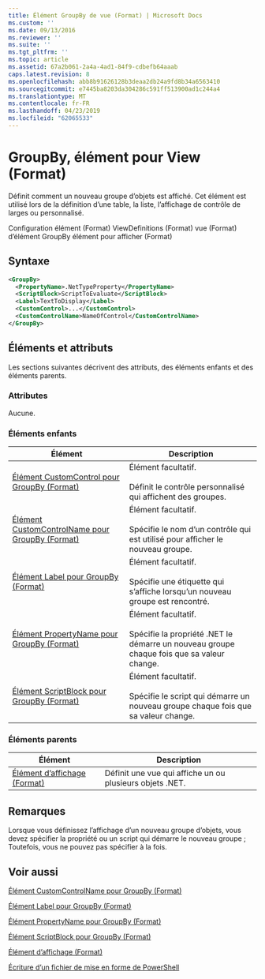 ```yaml
---
title: Élément GroupBy de vue (Format) | Microsoft Docs
ms.custom: ''
ms.date: 09/13/2016
ms.reviewer: ''
ms.suite: ''
ms.tgt_pltfrm: ''
ms.topic: article
ms.assetid: 67a2b061-2a4a-4ad1-84f9-cdbefb64aaab
caps.latest.revision: 8
ms.openlocfilehash: abb8b91626128b3deaa2db24a9fd8b34a6563410
ms.sourcegitcommit: e7445ba8203da304286c591ff513900ad1c244a4
ms.translationtype: MT
ms.contentlocale: fr-FR
ms.lasthandoff: 04/23/2019
ms.locfileid: "62065533"
---
```

# <a name="groupby-element-for-view-format"></a>GroupBy, élément pour View (Format)

Définit comment un nouveau groupe d’objets est affiché. Cet élément est utilisé lors de la définition d’une table, la liste, l’affichage de contrôle de larges ou personnalisé.

Configuration élément (Format) ViewDefinitions (Format) vue (Format) d’élément GroupBy élément pour afficher (Format)

## <a name="syntax"></a>Syntaxe

```xml
<GroupBy>
  <PropertyName>.NetTypeProperty</PropertyName>
  <ScriptBlock>ScriptToEvaluate</ScriptBlock>
  <Label>TextToDisplay</Label>
  <CustomControl>...</CustomControl>
  <CustomControlName>NameOfControl</CustomControlName>
</GroupBy>
```

## <a name="attributes-and-elements"></a>Éléments et attributs

Les sections suivantes décrivent des attributs, des éléments enfants et des éléments parents.

### <a name="attributes"></a>Attributes

Aucune.

### <a name="child-elements"></a>Éléments enfants

|Élément|Description|
|-------------|-----------------|
|[Élément CustomControl pour GroupBy (Format)](./customcontrol-element-for-groupby-format.md)|Élément facultatif.<br /><br /> Définit le contrôle personnalisé qui affichent des groupes.|
|[Élément CustomControlName pour GroupBy (Format)](./customcontrolname-element-for-groupby-format.md)|Élément facultatif.<br /><br /> Spécifie le nom d’un contrôle qui est utilisé pour afficher le nouveau groupe.|
|[Élément Label pour GroupBy (Format)](./label-element-for-groupby-format.md)|Élément facultatif.<br /><br /> Spécifie une étiquette qui s’affiche lorsqu’un nouveau groupe est rencontré.|
|[Élément PropertyName pour GroupBy (Format)](./propertyname-element-for-groupby-format.md)|Élément facultatif.<br /><br /> Spécifie la propriété .NET le démarre un nouveau groupe chaque fois que sa valeur change.|
|[Élément ScriptBlock pour GroupBy (Format)](./scriptblock-element-for-groupby-format.md)|Élément facultatif.<br /><br /> Spécifie le script qui démarre un nouveau groupe chaque fois que sa valeur change.|

### <a name="parent-elements"></a>Éléments parents

|Élément|Description|
|-------------|-----------------|
|[Élément d’affichage (Format)](./view-element-format.md)|Définit une vue qui affiche un ou plusieurs objets .NET.|

## <a name="remarks"></a>Remarques

Lorsque vous définissez l’affichage d’un nouveau groupe d’objets, vous devez spécifier la propriété ou un script qui démarre le nouveau groupe ; Toutefois, vous ne pouvez pas spécifier à la fois.

## <a name="see-also"></a>Voir aussi

[Élément CustomControlName pour GroupBy (Format)](./customcontrolname-element-for-groupby-format.md)

[Élément Label pour GroupBy (Format)](./label-element-for-groupby-format.md)

[Élément PropertyName pour GroupBy (Format)](./propertyname-element-for-groupby-format.md)

[Élément ScriptBlock pour GroupBy (Format)](./scriptblock-element-for-groupby-format.md)

[Élément d’affichage (Format)](./view-element-format.md)

[Écriture d’un fichier de mise en forme de PowerShell](./writing-a-powershell-formatting-file.md)
